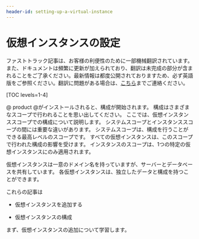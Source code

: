 ```yaml
---
header-id: setting-up-a-virtual-instance
---
```


# 仮想インスタンスの設定

<p class="alert alert-info"><span class="wysiwyg-color-blue120">ファストトラック記事は、お客様の利便性のために一部機械翻訳されています。また、ドキュメントは頻繁に更新が加えられており、翻訳は未完成の部分が含まれることをご了承ください。最新情報は都度公開されておりますため、必ず英語版をご参照ください。翻訳に問題がある場合は、<a href="mailto:support-content-jp@liferay.com">こちら</a>までご連絡ください。</span></p>

[TOC levels=1-4]

@ product @がインストールされると、構成が開始されます。 構成はさまざまなスコープで行われることを思い出してください。 ここでは、仮想インスタンススコープでの構成について説明します。 システムスコープとインスタンススコープの間には重要な違いがあります。 システムスコープは、構成を行うことができる最高レベルのスコープです。 すべての仮想インスタンスは、このスコープで行われた構成の影響を受けます。 インスタンスのスコープは、1つの特定の仮想インスタンスにのみ適用されます。

仮想インスタンスは一意のドメイン名を持っていますが、サーバーとデータベースを共有しています。 各仮想インスタンスは、独立したデータと構成を持つことができます。

これらの記事は

  - 仮想インスタンスを追加する

  - 仮想インスタンスの構成

まず、仮想インスタンスの追加について学習します。
